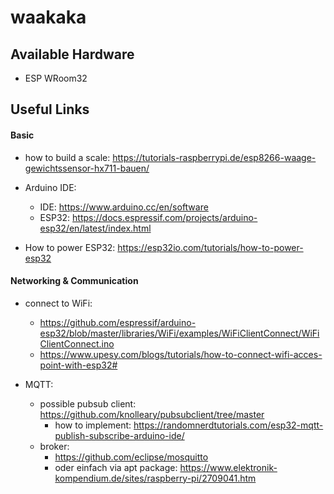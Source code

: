 # waakaka

## Available Hardware

- ESP WRoom32

## Useful Links

#### Basic

- how to build a scale: https://tutorials-raspberrypi.de/esp8266-waage-gewichtssensor-hx711-bauen/
- Arduino IDE:
  - IDE: https://www.arduino.cc/en/software
  - ESP32: https://docs.espressif.com/projects/arduino-esp32/en/latest/index.html

- How to power ESP32: https://esp32io.com/tutorials/how-to-power-esp32

#### Networking & Communication

- connect to WiFi:
  - https://github.com/espressif/arduino-esp32/blob/master/libraries/WiFi/examples/WiFiClientConnect/WiFiClientConnect.ino
  - https://www.upesy.com/blogs/tutorials/how-to-connect-wifi-acces-point-with-esp32#

- MQTT:
  - possible pubsub client: https://github.com/knolleary/pubsubclient/tree/master
    - how to implement: https://randomnerdtutorials.com/esp32-mqtt-publish-subscribe-arduino-ide/
  - broker:
    - https://github.com/eclipse/mosquitto
    - oder einfach via apt package: https://www.elektronik-kompendium.de/sites/raspberry-pi/2709041.htm
